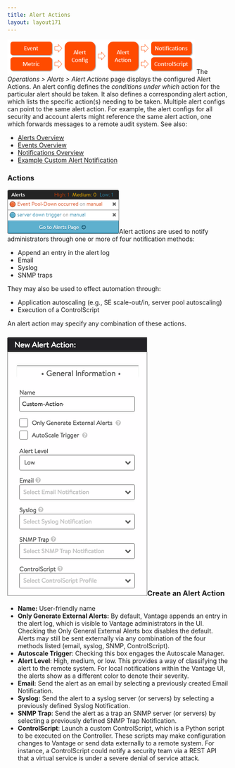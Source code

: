 ```yaml
---
title: Alert Actions
layout: layout171
---
```

<a href="img/Alert-Workflow.png"><img class="wp-image-8402 alignright" src="img/Alert-Workflow.png" alt="Alert Workflow" width="426" height="78"></a>
The *Operations &gt; Alerts &gt; Alert Actions* page displays the configured Alert Actions. An alert config defines the *conditions under which* action for the particular alert should be taken.  It also defines a corresponding alert action, which lists the specific action(s) needing to be taken.  Multiple alert configs can point to the same alert action. For example, the alert configs for all security and account alerts might reference the same alert action, one which forwards messages to a remote audit system. See also:

* <a href="/docs/17.1/alerts-overview">Alerts Overview</a>
* <a href="/docs/17.1/events-list">Events Overview</a>
* <a href="/docs/17.1/notifications-overview">Notifications Overview</a>
* <a href="/docs/17.1/example-custom-alert-notification">Example Custom Alert Notification </a> 

 

### Actions

<img class=" wp-image-1249 alignright" src="img/AlertPopup.png" alt="AlertPopup" width="254" height="100">Alert actions are used to notify administrators through one or more of four notification methods:

* Append an entry in the alert log
* Email
* Syslog
* SNMP traps 

They may also be used to effect automation through:

* Application autoscaling (e.g., SE scale-out/in, server pool autoscaling)
* Execution of a ControlScript 

An alert action may specify any combination of these actions.

 

### <a href="img/AlertAction1.png"><img class="size-full wp-image-7497 alignright" src="img/AlertAction1.png" alt="AlertAction1" width="318" height="587"></a>Create an Alert Action

* **Name:** User-friendly name
* **Only Generate External Alerts:** By default, Vantage appends an entry in the alert log, which is visible to Vantage administrators in the UI. Checking the Only General External Alerts box disables the default. Alerts may still be sent externally via any combination of the four methods listed (email, syslog, SNMP, ControlScript).
* **Autoscale Trigger**: Checking this box engages the Autoscale Manager.
* **Alert Level**:  High, medium, or low. This provides a way of classifying the alert to the remote system. For local notifications within the Vantage UI, the alerts show as a different color to denote their severity.
* **Email:** Send the alert as an email by selecting a previously created Email Notification.
* **Syslog:** Send the alert to a syslog server (or servers) by selecting a previously defined Syslog Notification.
* **SNMP Trap**: Send the alert as a trap an SNMP server (or servers) by selecting a previously defined SNMP Trap Notification.
* **ControlScript**: Launch a custom ControlScript, which is a Python script to be executed on the Controller. These scripts may make configuration changes to Vantage or send data externally to a remote system. For instance, a ControlScript could notify a security team via a REST API that a virtual service is under a severe denial of service attack. 